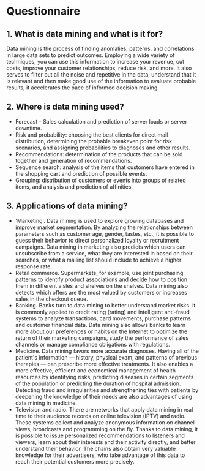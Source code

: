 # Questionnaire

## 1. What is data mining and what is it for?
Data mining is the process of finding anomalies, patterns, and correlations in large data sets to predict outcomes. Employing a wide variety of techniques, you can use this information to increase your revenue, cut costs, improve your customer relationships, reduce risk, and more.
It also serves to filter out all the noise and repetitive in the data, understand that it is relevant and then make good use of the information to evaluate probable results, it accelerates the pace of informed decision making.

## 2. Where is data mining used?
- Forecast - Sales calculation and prediction of server loads or server downtime.
- Risk and probability: choosing the best clients for direct mail distribution, determining the probable breakeven point for risk scenarios, and assigning probabilities to diagnoses and other results.
- Recommendations: determination of the products that can be sold together and generation of recommendations.
- Sequence search: analysis of the items that customers have entered in the shopping cart and prediction of possible events.
- Grouping: distribution of customers or events into groups of related items, and analysis and prediction of affinities.

## 3. Applications of data mining?
- 'Marketing'. Data mining is used to explore growing databases and improve market segmentation. By analyzing the relationships between parameters such as customer age, gender, tastes, etc., it is possible to guess their behavior to direct personalized loyalty or recruitment campaigns. Data mining in marketing also predicts which users can unsubscribe from a service, what they are interested in based on their searches, or what a mailing list should include to achieve a higher response rate.
- Retail commerce. Supermarkets, for example, use joint purchasing patterns to identify product associations and decide how to position them in different aisles and shelves on the shelves. Data mining also detects which offers are the most valued by customers or increases sales in the checkout queue.
- Banking. Banks turn to data mining to better understand market risks. It is commonly applied to credit rating (rating) and intelligent anti-fraud systems to analyze transactions, card movements, purchase patterns and customer financial data. Data mining also allows banks to learn more about our preferences or habits on the Internet to optimize the return of their marketing campaigns, study the performance of sales channels or manage compliance obligations with regulations.
- Medicine. Data mining favors more accurate diagnoses. Having all of the patient's information — history, physical exam, and patterns of previous therapies — can prescribe more effective treatments. It also enables a more effective, efficient and economical management of health resources by identifying risks, predicting diseases in certain segments of the population or predicting the duration of hospital admission. Detecting fraud and irregularities and strengthening ties with patients by deepening the knowledge of their needs are also advantages of using data mining in medicine.
- Television and radio. There are networks that apply data mining in real time to their audience records on online television (IPTV) and radio. These systems collect and analyze anonymous information on channel views, broadcasts and programming on the fly. Thanks to data mining, it is possible to issue personalized recommendations to listeners and viewers, learn about their interests and their activity directly, and better understand their behavior. The chains also obtain very valuable knowledge for their advertisers, who take advantage of this data to reach their potential customers more precisely.



